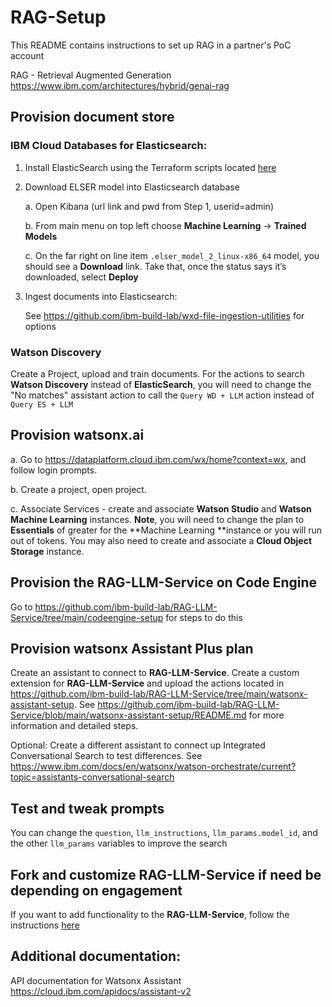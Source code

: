 # RAG-Setup
This README contains instructions to set up RAG in a partner's PoC account

RAG - Retrieval Augmented Generation https://www.ibm.com/architectures/hybrid/genai-rag

## Provision document store

### IBM Cloud Databases for Elasticsearch:

1. Install ElasticSearch using the Terraform scripts located [here](https://github.com/ibm-build-lab/terraform-elasticsearch-setup)

1. Download ELSER model into Elasticsearch database

    a. Open Kibana (url link and pwd from Step 1, userid=admin)

    b. From main menu on top left choose **Machine Learning** → **Trained Models**

    c. On the far right on line item `.elser_model_2_linux-x86_64` model, you should see a **Download** link.  Take that, once the status says it’s downloaded, select **Deploy**
 1. Ingest documents into Elasticsearch: 

    See https://github.com/ibm-build-lab/wxd-file-ingestion-utilities for options

###  Watson Discovery
Create a Project, upload and train documents.  For the actions to search **Watson Discovery** instead of **ElasticSearch**, you will need to change the "No matches" assistant action to call the `Query WD + LLM` action instead of `Query ES + LLM`

## Provision **watsonx.ai**

  a. Go to https://dataplatform.cloud.ibm.com/wx/home?context=wx, and follow login prompts.  

  b. Create a project, open project. 

  c. Associate Services - create and associate **Watson Studio** and **Watson Machine Learning** instances.  **Note**, you will need to change the plan to **Essentials** of greater for the **Machine Learning **instance or you will run out of tokens. You may also need to create and associate a **Cloud Object Storage** instance.

## Provision the RAG-LLM-Service on Code Engine

Go to https://github.com/ibm-build-lab/RAG-LLM-Service/tree/main/codeengine-setup for steps to do this

## Provision watsonx Assistant Plus plan

Create an assistant to connect to **RAG-LLM-Service**.  Create a custom extension for **RAG-LLM-Service** and upload the actions located in https://github.com/ibm-build-lab/RAG-LLM-Service/tree/main/watsonx-assistant-setup.  See https://github.com/ibm-build-lab/RAG-LLM-Service/blob/main/watsonx-assistant-setup/README.md for more information and detailed steps.

Optional: Create a different assistant to connect up Integrated Conversational Search to test differences. See https://www.ibm.com/docs/en/watsonx/watson-orchestrate/current?topic=assistants-conversational-search

## Test and tweak prompts

You can change the `question`, `llm_instructions`, `llm_params.model_id`, and the other `llm_params` variables to improve the search

## Fork and customize RAG-LLM-Service if need be depending on engagement

If you want to add functionality to the **RAG-LLM-Service**, follow the instructions [here](https://github.com/ibm-build-lab/RAG-LLM-Service/tree/main?tab=readme-ov-file#contributing)

## Additional documentation: 

API documentation for Watsonx Assistant https://cloud.ibm.com/apidocs/assistant-v2
